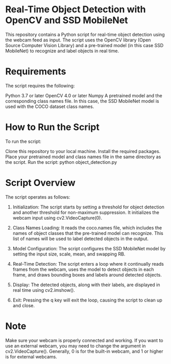 # Real-Time Object Detection with OpenCV and SSD MobileNet
This repository contains a Python script for real-time object detection using the webcam feed as input. The script uses the OpenCV library (Open Source Computer Vision Library) and a pre-trained model (in this case SSD MobileNet) to recognize and label objects in real time.

# Requirements
The script requires the following:

Python 3.7 or later
OpenCV 4.0 or later
Numpy
A pretrained model and the corresponding class names file. In this case, the SSD MobileNet model is used with the COCO dataset class names.
# How to Run the Script
To run the script:

Clone this repository to your local machine.
Install the required packages.
Place your pretrained model and class names file in the same directory as the script.
Run the script: python object_detection.py
# Script Overview
The script operates as follows:

1. Initialization: The script starts by setting a threshold for object detection and another threshold for non-maximum suppression. It initializes the webcam input using cv2.VideoCapture(0).

2. Class Names Loading: It reads the coco.names file, which includes the names of object classes that the pre-trained model can recognize. This list of names will be used to label detected objects in the output.

3. Model Configuration: The script configures the SSD MobileNet model by setting the input size, scale, mean, and swapping RB.

4. Real-Time Detection: The script enters a loop where it continually reads frames from the webcam, uses the model to detect objects in each frame, and draws bounding boxes and labels around detected objects.

5. Display: The detected objects, along with their labels, are displayed in real time using cv2.imshow().

6. Exit: Pressing the q key will exit the loop, causing the script to clean up and close.

# Note
Make sure your webcam is properly connected and working. If you want to use an external webcam, you may need to change the argument in cv2.VideoCapture(). Generally, 0 is for the built-in webcam, and 1 or higher is for external webcams.